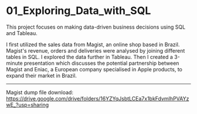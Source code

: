 # 01_Exploring_Data_with_SQL
This project focuses on making data-driven business decisions using SQL and Tableau.

I first utilized the sales data from Magist, an online shop based in Brazil. Magist's revenue, orders and deliveries were analysed by joining different tables in SQL. I explored the data further in Tableau. Then I created a 3-minute presentation which discusses the potential partnership between Magist and Eniac, a European company specialised in Apple products, to expand their market in Brazil.


---

Magist dump file download: https://drive.google.com/drive/folders/16YZYqJsbtLCEa7x1bkFdvmIhPVAYzwE_?usp=sharing
